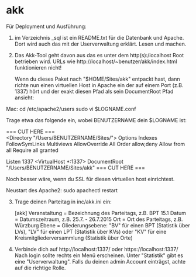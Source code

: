 # akk

Für Deployment und Ausführung:

1. im Verzeichnis _sql ist ein README.txt für die Datenbank und Apache.
   Dort wird auch das mit der Userverwaltung erklärt.
   Lesen und machen.

2. Das Akk-Tool geht davon aus das es unter dem http(s):/localhost Root
   betrieben wird. URLs wie http://localhost/~benutzer/akk/index.html
   funktionieren nicht!
   
   Wenn du dieses Paket nach "$HOME/Sites/akk" entpackt hast, dann 
   richte nun einen virtuellen Host in Apache ein der auf einem Port
   (z.B. 1337) hört und der exakt diesen Pfad als sein DocumentRoot
   Pfad ansieht:
   
 Mac:
   cd /etc/apache2/users
   sudo vi $LOGNAME.conf
   
   Trage etwa das folgende ein, wobei BENUTZERNAME dein $LOGNAME ist:

=== CUT HERE ===   
<Directory "/Users/BENUTZERNAME/Sites/">
Options Indexes FollowSymLinks Multiviews
AllowOverride All
Order allow,deny
Allow from all
Require all granted
</Directory>

Listen 1337
<VirtualHost *:1337>
  DocumentRoot "/Users/BENUTZERNAME/Sites/akk"
</VirtualHost>
=== CUT HERE ===   

   Noch besser wäre, wenn du SSL für diesen virtuellen host einrichtest.
   
   Neustart des Apache2: 
   sudo apachectl restart

3. Trage deinen Parteitag in inc/akk.ini ein:

	[akk]
	Veranstaltung = Bezeichnung des Parteitags, z.B. BPT 15.1
	Datum = Datumszeitraum, z.B. 25.7. - 26.7.2015
	Ort = Ort des Parteitags, z.B. Würzburg
	Ebene = Gliederungsebene: "BV" für einen BPT (Statistik über LVs),
			"LV" für einen LPT (Statistik über KVs)
			oder "KV" für eine Kreismitgliederversammlung (Statistik über Orte)


4. Verbinde dich auf http://localhost:1337/ oder https://localhost:1337/
   Nach login sollte rechts ein Menü erscheinen.
   Unter "Statistik" gibt es eine "Userverwaltung".
   Falls du deinen admin Account einträgst, achte auf die richtige Rolle.
